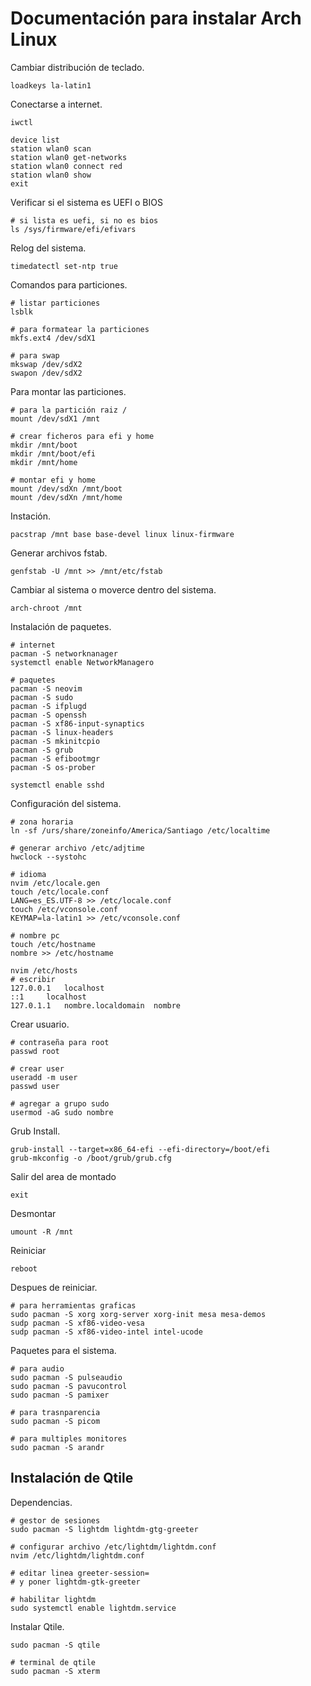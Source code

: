 # Documentación para instalar Arch Linux

Cambiar distribución de teclado.
~~~
loadkeys la-latin1
~~~
Conectarse a internet.
~~~
iwctl

device list
station wlan0 scan
station wlan0 get-networks
station wlan0 connect red
station wlan0 show
exit
~~~
Verificar si el sistema es UEFI o BIOS
~~~
# si lista es uefi, si no es bios
ls /sys/firmware/efi/efivars
~~~
Relog del sistema.
~~~
timedatectl set-ntp true
~~~
Comandos para particiones.
~~~
# listar particiones
lsblk

# para formatear la particiones
mkfs.ext4 /dev/sdX1

# para swap
mkswap /dev/sdX2
swapon /dev/sdX2
~~~
Para montar las particiones.
~~~
# para la partición raiz /
mount /dev/sdX1 /mnt

# crear ficheros para efi y home
mkdir /mnt/boot
mkdir /mnt/boot/efi
mkdir /mnt/home

# montar efi y home
mount /dev/sdXn /mnt/boot
mount /dev/sdXn /mnt/home
~~~
Instación.
~~~
pacstrap /mnt base base-devel linux linux-firmware
~~~
Generar archivos fstab.
~~~
genfstab -U /mnt >> /mnt/etc/fstab
~~~
Cambiar al sistema o moverce dentro del sistema.
~~~
arch-chroot /mnt
~~~
Instalación de paquetes.
~~~
# internet
pacman -S networknanager
systemctl enable NetworkManagero

# paquetes
pacman -S neovim
pacman -S sudo
pacman -S ifplugd
pacman -S openssh
pacman -S xf86-input-synaptics
pacman -S linux-headers
pacman -S mkinitcpio
pacman -S grub
pacman -S efibootmgr
pacman -S os-prober

systemctl enable sshd
~~~
Configuración del sistema.
~~~
# zona horaria
ln -sf /urs/share/zoneinfo/America/Santiago /etc/localtime

# generar archivo /etc/adjtime
hwclock --systohc

# idioma
nvim /etc/locale.gen
touch /etc/locale.conf
LANG=es_ES.UTF-8 >> /etc/locale.conf
touch /etc/vconsole.conf
KEYMAP=la-latin1 >> /etc/vconsole.conf

# nombre pc
touch /etc/hostname
nombre >> /etc/hostname

nvim /etc/hosts
# escribir
127.0.0.1	localhost
::1		localhost
127.0.1.1	nombre.localdomain	nombre
~~~
Crear usuario.
~~~
# contraseña para root
passwd root

# crear user
useradd -m user
passwd user

# agregar a grupo sudo
usermod -aG sudo nombre
~~~
Grub Install.
~~~
grub-install --target=x86_64-efi --efi-directory=/boot/efi
grub-mkconfig -o /boot/grub/grub.cfg
~~~
Salir del area de montado
~~~
exit
~~~
Desmontar
~~~
umount -R /mnt
~~~
Reiniciar
~~~
reboot
~~~
Despues de reiniciar.
~~~
# para herramientas graficas
sudo pacman -S xorg xorg-server xorg-init mesa mesa-demos
sudp pacman -S xf86-video-vesa
sudp pacman -S xf86-video-intel intel-ucode
~~~
Paquetes para el sistema.
~~~
# para audio
sudo pacman -S pulseaudio
sudo pacman -S pavucontrol
sudo pacman -S pamixer

# para trasnparencia
sudo pacman -S picom

# para multiples monitores
sudo pacman -S arandr
~~~
## Instalación de Qtile
Dependencias.
~~~
# gestor de sesiones
sudo pacman -S lightdm lightdm-gtg-greeter

# configurar archivo /etc/lightdm/lightdm.conf
nvim /etc/lightdm/lightdm.conf

# editar linea greeter-session=
# y poner lightdm-gtk-greeter

# habilitar lightdm
sudo systemctl enable lightdm.service
~~~
Instalar Qtile.
~~~
sudo pacman -S qtile

# terminal de qtile
sudo pacman -S xterm
~~~

